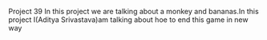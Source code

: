 Project 39
In this project we are talking about a monkey and bananas.In this project I(Aditya Srivastava)am talking about hoe to end this game in new way
